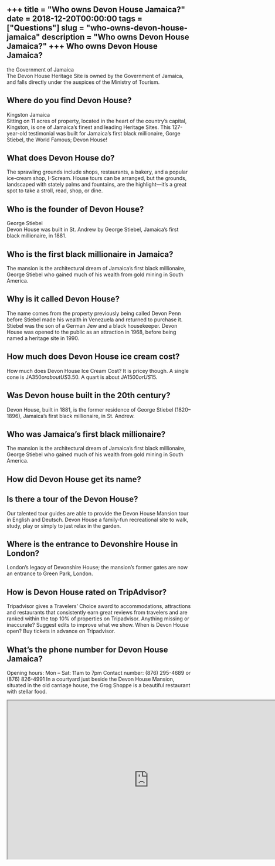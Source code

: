 +++
title = "Who owns Devon House Jamaica?"
date = 2018-12-20T00:00:00
tags = ["Questions"]
slug = "who-owns-devon-house-jamaica"
description = "Who owns Devon House Jamaica?"
+++
Who owns Devon House Jamaica?
-----------------------------

the Government of Jamaica  
The Devon House Heritage Site is owned by the Government of Jamaica, and falls directly under the auspices of the Ministry of Tourism.

Where do you find Devon House?
------------------------------

Kingston Jamaica  
Sitting on 11 acres of property, located in the heart of the country’s capital, Kingston, is one of Jamaica’s finest and leading Heritage Sites. This 127-year-old testimonial was built for Jamaica’s first black millionaire, Gorge Stiebel, the World Famous; Devon House!

What does Devon House do?
-------------------------

The sprawling grounds include shops, restaurants, a bakery, and a popular ice-cream shop, I-Scream. House tours can be arranged, but the grounds, landscaped with stately palms and fountains, are the highlight—it’s a great spot to take a stroll, read, shop, or dine.

Who is the founder of Devon House?
----------------------------------

George Stiebel  
Devon House was built in St. Andrew by George Stiebel, Jamaica’s first black millionaire, in 1881.

Who is the first black millionaire in Jamaica?
----------------------------------------------

The mansion is the architectural dream of Jamaica’s first black millionaire, George Stiebel who gained much of his wealth from gold mining in South America.

Why is it called Devon House?
-----------------------------

The name comes from the property previously being called Devon Penn before Stiebel made his wealth in Venezuela and returned to purchase it. Stiebel was the son of a German Jew and a black housekeeper. Devon House was opened to the public as an attraction in 1968, before being named a heritage site in 1990.

How much does Devon House ice cream cost?
-----------------------------------------

How much does Devon House Ice Cream Cost? It is pricey though. A single cone is JA$350 or about US$3.50. A quart is about JA$1500 or US$15.

Was Devon house built in the 20th century?
------------------------------------------

Devon House, built in 1881, is the former residence of George Stiebel (1820–1896), Jamaica’s first black millionaire, in St. Andrew.

Who was Jamaica’s first black millionaire?
------------------------------------------

The mansion is the architectural dream of Jamaica’s first black millionaire, George Stiebel who gained much of his wealth from gold mining in South America.

How did Devon House get its name?
---------------------------------

Is there a tour of the Devon House?
-----------------------------------

Our talented tour guides are able to provide the Devon House Mansion tour in English and Deutsch. Devon House a family-fun recreational site to walk, study, play or simply to just relax in the garden.

Where is the entrance to Devonshire House in London?
----------------------------------------------------

London’s legacy of Devonshire House; the mansion’s former gates are now an entrance to Green Park, London.

How is Devon House rated on TripAdvisor?
----------------------------------------

Tripadvisor gives a Travelers’ Choice award to accommodations, attractions and restaurants that consistently earn great reviews from travelers and are ranked within the top 10% of properties on Tripadvisor. Anything missing or inaccurate? Suggest edits to improve what we show. When is Devon House open? Buy tickets in advance on Tripadvisor.

What’s the phone number for Devon House Jamaica?
------------------------------------------------

Opening hours: Mon – Sat: 11am to 7pm Contact number: (876) 295-4689 or (876) 826-4991 In a courtyard just beside the Devon House Mansion, situated in the old carriage house, the Grog Shoppe is a beautiful restaurant with stellar food.

<iframe allow="accelerometer; autoplay; clipboard-write; encrypted-media; gyroscope; picture-in-picture" allowfullscreen="" class="__youtube_prefs__  epyt-is-override  no-lazyload" data-no-lazy="1" data-origheight="433" data-origwidth="770" data-skipgform_ajax_framebjll="" height="433" id="_ytid_97065" loading="lazy" src="https://www.youtube.com/embed/mUUrAQe3tDM?enablejsapi=1&autoplay=0&cc_load_policy=0&cc_lang_pref=&iv_load_policy=1&loop=0&modestbranding=0&rel=1&fs=1&playsinline=0&autohide=2&theme=dark&color=red&controls=1&" title="YouTube player" width="770"></iframe>